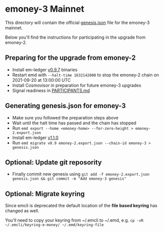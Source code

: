 # emoney-3 Mainnet

This directory will contain the official [genesis.json](genesis.json) file for the emoney-3 mainnet.

Below you'll find the instructions for participating in the upgrade from emoney-2.

## Preparing for the upgrade from emoney-2

* Install em-ledger [v0.9.7](https://github.com/e-money/em-ledger/releases/tag/v0.9.7) binaries
* Restart emd with `--halt-time 1632142800` to stop the emoney-2 chain on 2021-09-20 at 13:00:00 UTC
* Install Cosmovisor in preparation for future emoney-3 upgrades
* Signal readiness in [PARTICIPANTS.md](PARTICIPANTS.md)

## Generating genesis.json for emoney-3

* Make sure you followed the preparation steps above
* Wait until the halt time has passed and the chain has stopped
* Run `emd export --home <emoney-home> --for-zero-height > emoney-2.export.json`
* Install em-ledger [v1.1.0](https://github.com/e-money/em-ledger/releases/tag/v1.1.0)
* Run `emd migrate v0.9 emoney-2.export.json --chain-id emoney-3 > genesis.json`

## Optional: Update git reposority
* Finally commit new genesis using `git add -f emoney-2.export.json genesis.json && git commit -m "Add emoney-3 genesis"`

## Optional: Migrate keyring

Since emcli is deprecated the default location of the **file based keyring** has changed as well.

You'll need to copy your keyring from ~/.emcli to ~/.emd, e.g. `cp -vR ~/.emcli/keyring-e-money/ ~/.emd/keyring-file`
